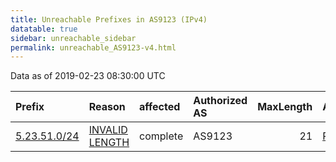 ```yaml
---
title: Unreachable Prefixes in AS9123 (IPv4)
datatable: true
sidebar: unreachable_sidebar
permalink: unreachable_AS9123-v4.html
---
```


Data as of 2019-02-23 08:30:00 UTC


<div class="datatable-begin"></div>

| Prefix                                             | Reason                                                                                                | affected   | Authorized AS   |   MaxLength | Anchor                                         |   unreachable /24s |
|:---------------------------------------------------|:------------------------------------------------------------------------------------------------------|:-----------|:----------------|------------:|:-----------------------------------------------|-------------------:|
| [5.23.51.0/24](https://stat.ripe.net/5.23.51.0/24) | [INVALID LENGTH](https://rpki-validator.ripe.net/announcement-preview?asn=AS9123&prefix=5.23.51.0/24) | complete   | AS9123          |          21 | [RIPE](unreachable_RIPE_NCC_RPKI_Root-v4.html) |                  1 |

<div class="datatable-end"></div>